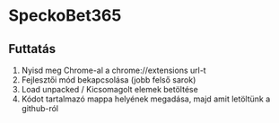 # SpeckoBet365

## Futtatás
1. Nyisd meg Chrome-al a chrome://extensions url-t
2. Fejlesztői mód bekapcsolása (jobb felső sarok)
3. Load unpacked / Kicsomagolt elemek betöltése
4. Kódot tartalmazó mappa helyének megadása, majd amit letöltünk a github-ról
